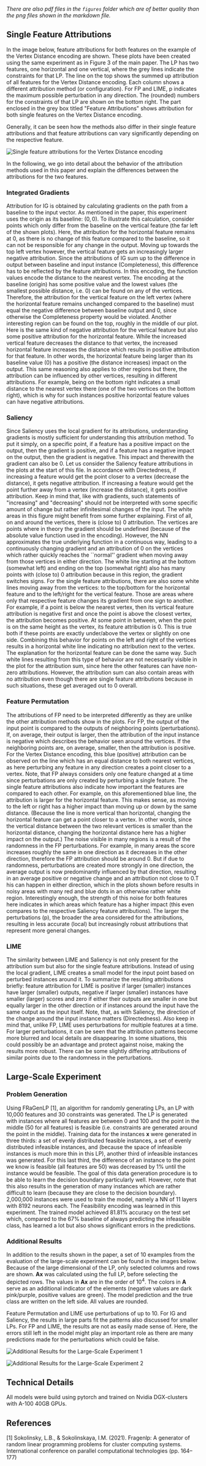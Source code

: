 *There are also pdf files in the `figures` folder which are of better quality than the png files shown in the markdown file.*

## Single Feature Attributions

In the image below, feature attributions for both features on the example of the Vertex Distance encoding are shown. These plots have been created using the same experiment as in Figure 3 of the main paper. The LP has two features, one horizontal and one vertical, where the grey lines indicate the constraints for that LP. The line on the top shows the summed up attribution of all features for the Vertex Distance encoding. Each column shows a different attribution method (or configuration). For FP and LIME, $\text{p}$ indicates the maximum possible perturbation in any direction. The (rounded) numbers for the constraints of that LP are shown on the bottom right. The part enclosed in the grey box titled "Feature Attributions" shows attribution for both single features on the Vertex Distance encoding.

Generally, it can be seen how the methods also differ in their single feature attributions and that feature attributions can vary significantly depending on the respective feature.

![Single feature attributions for the Vertex Distance encoding](C:\PhD\XLP\figures\single_feature_attributions.png)

In the following, we go into detail about the behavior of the attribution methods used in this paper and explain the differences between the attributions for the two features.

### Integrated Gradients
Attribution for IG is obtained by calculating gradients on the path from a baseline to the input vector. As mentioned in the paper, this experiment uses the origin as its baseline: $(0, 0)$. To illustrate this calculation, consider points which only differ from the baseline on the vertical feature (the far left of the shown plots).
Here, the attribution for the horizontal feature remains at $0$, as there is no change of this feature compared to the baseline, so it can not be responsible for any change in the output. Moving up towards the top left vertex however, the vertical feature gets an increasingly larger negative attribution. Since the attributions of IG sum up to the difference in output between baseline and input instance (Completeness), this difference has to be reflected by the feature attributions. In this encoding, the function values encode the distance to the nearest vertex. The encoding at the baseline (origin) has some positive value and the lowest values (the smallest possible distance, i.e. $0$) can be found on any of the vertices. Therefore, the attribution for the vertical feature on the left vertex (where the horizontal feature remains unchanged compared to the baseline) must equal the negative difference between baseline output and $0$, since otherwise the Completeness property would be violated. Another interesting region can be found on the top, roughly in the middle of our plot. Here is the same kind of negative attribution for the vertical feature but also some positive attribution for the horizontal feature. While the increased vertical feature decreases the distance to that vertex, the increased horizontal feature increases the distance which results in positive attribution for that feature. In other words, the horizontal feature being larger than its baseline value ($0$) has a positive (the distance increases) impact on the output. This same reasoning also applies to other regions but there, the attribution can be influenced by other vertices, resulting in different attributions. For example, being on the bottom right indicates a small distance to the nearest vertex there (one of the two vertices on the bottom right), which is why for such instances positive horizontal feature values can have negative attributions.

### Saliency
Since Saliency  uses the local gradient for its attributions, understanding gradients is mostly sufficient for understanding this attribution method. To put it simply, on a specific point, if a feature has a positive impact on the output, then the gradient is positive, and if a feature has a negative impact on the output, then the gradient is negative. This impact and therewith the gradient can also be $0$. Let us consider the Saliency feature attributions in the plots at the start of this file. In accordance with Directedness, if increasing a feature would get the point closer to a vertex (decrease the distance), it gets negative attribution. If increasing a feature would get the point further away from a vertex (increase the distance), it gets positive attribution. Keep in mind that, like with gradients, such statements of "increasing" and "decreasing" should not be interpreted with some specific amount of change but rather infinitesimal changes of the input. The white areas in this figure might benefit from some further explaining. First of all, on and around the vertices, there is (close to) $0$ attribution. The vertices are points where in theory the gradient should be undefined (because of the absolute value function used in the encoding). However, the NN approximates the true underlying function in a continuous way, leading to a continuously changing gradient and an attribution of $0$ on the vertices which rather quickly reaches the ``normal'' gradient when moving away from those vertices in either direction. The white line starting at the bottom (somewhat left) and ending on the top (somewhat right) also has many points with (close to) $0$ attribution because in this region, the gradient switches signs. For the single feature attributions, there are also some white lines moving away from the vertices: to the top/bottom for the horizontal feature and to the left/right for the vertical feature. Those are areas where only that respective feature changes its gradient from one sign to another. For example, if a point is below the nearest vertex, then its vertical feature attribution is negative first and once the point is above the closest vertex, the attribution becomes positive. At some point in between, when the point is on the same height as the vertex, its feature attribution is 0. This is true both if these points are exactly under/above the vertex or slightly on one side. Combining this behavior for points on the left and right of the vertices results in a horizontal white line indicating no attribution next to the vertex. The explanation for the horizontal feature can be done the same way. Such white lines resulting from this type of behavior are not necessarily visible in the plot for the attribution sum, since here the other features can have non-zero attributions. However, the attribution sum can also contain areas with no attribution even though there are single feature attributions because in such situations, these get averaged out to $0$ overall.

### Feature Permutation
The attributions of FP need to be interpreted differently as they are unlike the other attribution methods show in the plots. For FP, the output of the input point is compared to the outputs of neighboring points (perturbations). If, on average, their output is larger, then the attribution of the input instance is negative which describes the behavior seen around the vertices. If the neighboring points are, on average, smaller, then the attribution is positive. For the Vertex Distance encoding, this blue (positive) attribution can be observed on the line which has an equal distance to both nearest vertices, as here perturbing any feature in any direction creates a point closer to a vertex. Note, that FP always considers only one feature changed at a time since perturbations are only created by perturbing a single feature. The single feature attributions also indicate how important the features are compared to each other. For example, on this aforementioned blue line, the attribution is larger for the horizontal feature. This makes sense, as moving to the left or right has a higher impact than moving up or down by the same distance. (Because the line is more vertical than horizontal, changing the horizontal feature can get a point closer to a vertex. In other words, since the vertical distance between the two relevant vertices is smaller than the horizontal distance, changing the horizontal distance here has a higher impact on the output.) The noise visible in many regions is a result of the randomness in the FP perturbations. For example, in many areas the score increases roughly the same in one direction as it decreases in the other direction, therefore the FP attribution should be around $0$. But if due to randomness, perturbations are created more strongly in one direction, the average output is now predominantly influenced by that direction, resulting in an average positive or negative change and an attribution not close to $0$.T his can happen in either direction, which in the plots shown before results in noisy areas with many red and blue dots in an otherwise rather white region.
Interestingly enough, the strength of this noise for both features here indicates in which areas which feature has a higher impact (this even compares to the respective Saliency feature attributions).
The larger the perturbations ($\text{p}$), the broader the area considered for the attributions, resulting in less accurate (local) but increasingly robust attributions that represent more general changes.

### LIME
The similarity between LIME and Saliency is not only present for the attribution sum but also for the single feature attributions. Instead of using the local gradient, LIME creates a small model for the input point based on perturbed instances around it. To summarize the resulting attributions briefly: feature attribution for LIME is positive if larger (smaller) instances have larger (smaller) outputs, negative if larger (smaller) instances have smaller (larger) scores and zero if either their outputs are smaller in one but equally larger in the other direction or if instances around the input have the same output as the input itself. Note, that, as with Saliency, the direction of the change around the input instance matters (Directedness). Also keep in mind that, unlike FP, LIME uses perturbations for multiple features at a time. For larger perturbations, it can be seen that the attribution patterns become more blurred and local details are disappearing. In some situations, this could possibly be an advantage and protect against noise, making the results more robust. There can be some slightly differing attributions of similar points due to the randomness in the perturbations.

## Large-Scale Experiment

### Problem Generation

Using FRaGenLP [1], an algorithm for randomly generating LPs, an LP with 10,000 features and 30 constraints was generated. The LP is generated with instances where all features are between 0 and 100 and the point in the middle (50 for all features) is feasible (i.e. constraints are generated around the point in the middle). Training data for the instances $\mathbf{x}$ were generated in three thirds: a set of evenly distributed feasible instances, a set of evenly distributed infeasible instances, and (because the space of infeasible instances is much more thin in this LP), another third of infeasible instances was generated. For this last third, the difference of an instance to the point we know is feasible (all features are 50) was decreased by 1% until the instance would be feasible. The goal of this data generation procedure is to be able to learn the decision boundary particularly well. However, note that this also results in the generation of many instances which are rather difficult to learn (because they are close to the decision boundary).
2,000,000 instances were used to train the model, namely a NN of 11 layers with 8192 neurons each.
The Feasibility encoding was learned in this experiment. The trained model achieved 81.81% accuracy on the test set which, compared to the 67% baseline of always predicting the infeasible class, has learned a lot but also shows significant errors in the predictions.

### Additional Results
In addition to the results shown in the paper, a set of 10 examples from the evaluation of the large-scale experiment can be found in the images below. Because of the large dimensional of the LP, only selected columns and rows are shown. $\mathbf{A}\mathbf{x}$ was calculated using the full LP, before selecting the depicted rows. The values in $\mathbf{A}\mathbf{x}$ are in the order of $10^4$. The colors in $\mathbf{A}$ serve as an additional indicator of the elements (negative values are dark pink/purple, positive values are green). The model prediction and the true class are written on the left side. All values are rounded.

Feature Permutation and LIME use perturbations of up to 10. For IG and Saliency, the results in large parts fit the patterns also discussed for smaller LPs.
For FP and LIME, the results are not as easily made sense of. Here, the errors still left in the model might play an important role as there are many predictions made for the perturbations which could be false.

![Additional Results for the Large-Scale Experiment 1](C:\PhD\XLP\figures\large_lp_appendix_additional_results_1.png)

![Additional Results for the Large-Scale Experiment 2](C:\PhD\XLP\figures\large_lp_appendix_additional_results_2.png)

## Technical Details

All models were build using pytorch and trained on Nvidia DGX-clusters with A-100 40GB GPUs.

## References

[1] Sokolinsky, L.B., & Sokolinskaya, I.M. (2021). Fragenlp: A generator of random linear programming problems for cluster computing systems. International conference on parallel computational technologies (pp. 164–177)